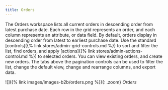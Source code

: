 ```yaml
---
title: Orders
---
```


The Orders workspace lists all current orders in descending order from latest purchase date. Each row in the grid represents an order, and each column represents an attribute, or data field. By default, orders display in descending order from latest to earliest purchase date. Use the standard [controls]({% link stores/admin-grid-controls.md %}) to sort and filter the list, find orders, and apply [actions]({% link stores/admin-actions-control.md %}) to selected orders. You can view existing orders, and create new orders. The tabs above the pagination controls can be used to filter the list, change the default view, change and rearrange columns, and export data.

![]({% link images/images-b2b/orders.png %}){: .zoom}
<span class="caption-edition-b2b">_Orders_</span>
